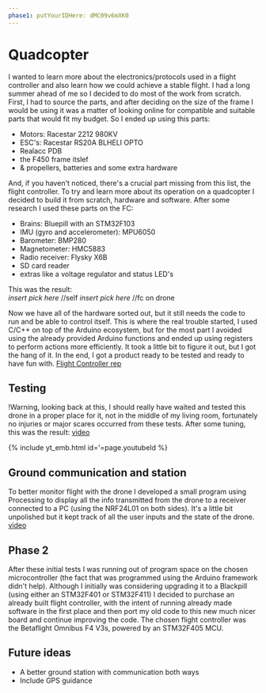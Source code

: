 ```yaml
---
phase1: putYourIDHere: dMC09v6mXK0
---
```

# Quadcopter
I wanted to learn more about the electronics/protocols used in a flight controller and also learn how we could achieve a stable flight.
I had a long summer ahead of me so I decided to do most of the work from scratch. First, I had to source the parts, and after deciding on the size of the frame I would be using it was a matter of looking online for compatible and suitable parts that would fit my budget. So I ended up using this parts:
- Motors: Racestar 2212 980KV
- ESC's: Racestar RS20A BLHELI OPTO
- Realacc PDB
- the F450 frame itslef
- & propellers, batteries and some extra hardware

And, if you haven't noticed, there's a crucial part missing from this list, the flight controller. To try and learn more about its operation on a quadcopter I decided to build it from scratch, hardware and software.
After some research I used these parts on the FC:
- Brains: Bluepill with an STM32F103
- IMU (gyro and accelerometer): MPU6050
- Barometer: BMP280
- Magnetometer: HMC5883
- Radio receiver: Flysky X6B
- SD card reader
- extras like a voltage regulator and status LED's

This was the result:   
*insert pick here* //self
*insert pick here* //fc on drone

Now we have all of the hardware sorted out, but it still needs the code to run and be able to control itself. This is where the real trouble started, I used C/C++ on top of the Arduino ecosystem, but for the most part I avoided using the already provided Arduino functions and ended up using registers to perform actions more efficiently. It took a little bit to figure it out, but I got the hang of it. In the end, I got a product ready to be tested and ready to have fun with.
[Flight Controller rep](https://github.com/N1etsi/STM32F1_AF_B1)

## Testing
!Warning, looking back at this, I should really have waited and tested this drone in a proper place for it, not in the middle of my living room, fortunately no injuries or major scares occurred from these tests.
After some tuning, this was the result:
[video](https://youtu.be/dMC09v6mXK0)

{% include yt_emb.html id='=page.youtubeId %}


## Ground communication and station
To better monitor flight with the drone I developed a small program using Processing to display all the info transmitted from the drone to a receiver connected to a PC (using the NRF24L01 on both sides). It's a little bit unpolished but it kept track of all the user inputs and the state of the drone.
[video](https://youtu.be/KNI_z8phdf0)


## Phase 2
After these initial tests I was running out of program space on the chosen microcontroller (the fact that was programmed using the Arduino framework didn't help). Although I initially was considering upgrading it to a Blackpill (using either an STM32F401 or STM32F411) I decided to purchase an already built flight controller, with the intent of running already made software in the first place and then port my old code to this new much nicer board and continue improving the code.
The chosen flight controller was the Betaflight Omnibus F4 V3s, powered by an STM32F405 MCU.



## Future ideas
- A better ground station with communication both ways
- Include GPS guidance

